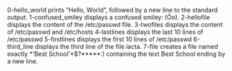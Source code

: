 0-hello_world prints “Hello, World”, followed by a new line to the standard output.
1-confused_smiley displays a confused smiley: (Ôo).
2-hellofile displays the content of the /etc/passwd file.
3-twofiles displays the content of /etc/passwd and /etc/hosts
4-lastlines displays the last 10 lines of /etc/passwd
5-firstlines displays the first 10 lines of /etc/passwd
6-third_line displays the third line of the file iacta.
7-file creates a file named exactly \*\'Best School\'\*$\?\*\*\*\*\*:) containing the text Best School ending by a new line.
